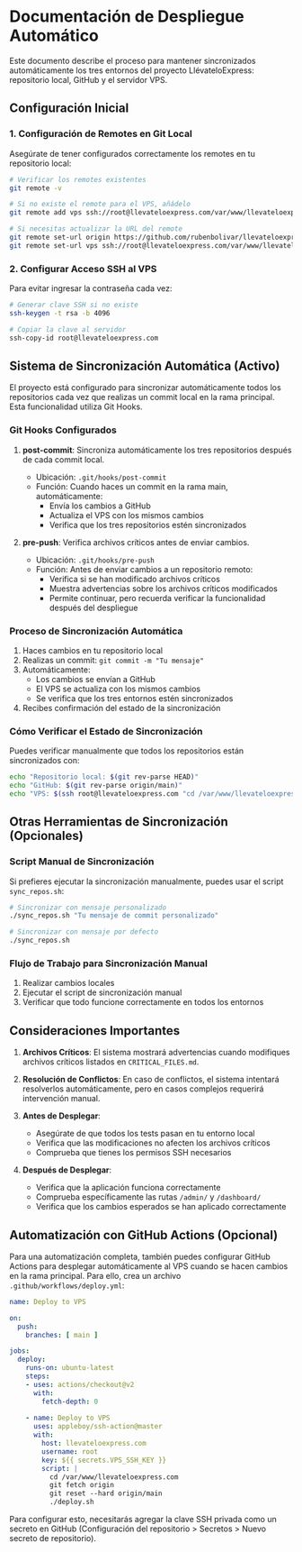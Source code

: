 # Documentación de Despliegue Automático

Este documento describe el proceso para mantener sincronizados automáticamente los tres entornos del proyecto LlévateloExpress: repositorio local, GitHub y el servidor VPS.

## Configuración Inicial

### 1. Configuración de Remotes en Git Local

Asegúrate de tener configurados correctamente los remotes en tu repositorio local:

```bash
# Verificar los remotes existentes
git remote -v

# Si no existe el remote para el VPS, añádelo
git remote add vps ssh://root@llevateloexpress.com/var/www/llevateloexpress.com

# Si necesitas actualizar la URL del remote
git remote set-url origin https://github.com/rubenbolivar/llevateloexpress.com.git
git remote set-url vps ssh://root@llevateloexpress.com/var/www/llevateloexpress.com
```

### 2. Configurar Acceso SSH al VPS

Para evitar ingresar la contraseña cada vez:

```bash
# Generar clave SSH si no existe
ssh-keygen -t rsa -b 4096

# Copiar la clave al servidor
ssh-copy-id root@llevateloexpress.com
```

## Sistema de Sincronización Automática (Activo)

El proyecto está configurado para sincronizar automáticamente todos los repositorios cada vez que realizas un commit local en la rama principal. Esta funcionalidad utiliza Git Hooks.

### Git Hooks Configurados

1. **post-commit**: Sincroniza automáticamente los tres repositorios después de cada commit local.
   - Ubicación: `.git/hooks/post-commit`
   - Función: Cuando haces un commit en la rama main, automáticamente:
     - Envía los cambios a GitHub
     - Actualiza el VPS con los mismos cambios
     - Verifica que los tres repositorios estén sincronizados

2. **pre-push**: Verifica archivos críticos antes de enviar cambios.
   - Ubicación: `.git/hooks/pre-push`
   - Función: Antes de enviar cambios a un repositorio remoto:
     - Verifica si se han modificado archivos críticos
     - Muestra advertencias sobre los archivos críticos modificados
     - Permite continuar, pero recuerda verificar la funcionalidad después del despliegue

### Proceso de Sincronización Automática

1. Haces cambios en tu repositorio local
2. Realizas un commit: `git commit -m "Tu mensaje"`
3. Automáticamente:
   - Los cambios se envían a GitHub
   - El VPS se actualiza con los mismos cambios
   - Se verifica que los tres entornos estén sincronizados
4. Recibes confirmación del estado de la sincronización

### Cómo Verificar el Estado de Sincronización

Puedes verificar manualmente que todos los repositorios están sincronizados con:

```bash
echo "Repositorio local: $(git rev-parse HEAD)"
echo "GitHub: $(git rev-parse origin/main)"
echo "VPS: $(ssh root@llevateloexpress.com "cd /var/www/llevateloexpress.com && git rev-parse HEAD")"
```

## Otras Herramientas de Sincronización (Opcionales)

### Script Manual de Sincronización

Si prefieres ejecutar la sincronización manualmente, puedes usar el script `sync_repos.sh`:

```bash
# Sincronizar con mensaje personalizado
./sync_repos.sh "Tu mensaje de commit personalizado"

# Sincronizar con mensaje por defecto
./sync_repos.sh
```

### Flujo de Trabajo para Sincronización Manual

1. Realizar cambios locales
2. Ejecutar el script de sincronización manual
3. Verificar que todo funcione correctamente en todos los entornos

## Consideraciones Importantes

1. **Archivos Críticos**: El sistema mostrará advertencias cuando modifiques archivos críticos listados en `CRITICAL_FILES.md`.

2. **Resolución de Conflictos**: En caso de conflictos, el sistema intentará resolverlos automáticamente, pero en casos complejos requerirá intervención manual.

3. **Antes de Desplegar**:
   - Asegúrate de que todos los tests pasan en tu entorno local
   - Verifica que las modificaciones no afecten los archivos críticos
   - Comprueba que tienes los permisos SSH necesarios

4. **Después de Desplegar**:
   - Verifica que la aplicación funciona correctamente
   - Comprueba específicamente las rutas `/admin/` y `/dashboard/`
   - Verifica que los cambios esperados se han aplicado correctamente

## Automatización con GitHub Actions (Opcional)

Para una automatización completa, también puedes configurar GitHub Actions para desplegar automáticamente al VPS cuando se hacen cambios en la rama principal. Para ello, crea un archivo `.github/workflows/deploy.yml`:

```yaml
name: Deploy to VPS

on:
  push:
    branches: [ main ]

jobs:
  deploy:
    runs-on: ubuntu-latest
    steps:
    - uses: actions/checkout@v2
      with:
        fetch-depth: 0
    
    - name: Deploy to VPS
      uses: appleboy/ssh-action@master
      with:
        host: llevateloexpress.com
        username: root
        key: ${{ secrets.VPS_SSH_KEY }}
        script: |
          cd /var/www/llevateloexpress.com
          git fetch origin
          git reset --hard origin/main
          ./deploy.sh
```

Para configurar esto, necesitarás agregar la clave SSH privada como un secreto en GitHub (Configuración del repositorio > Secretos > Nuevo secreto de repositorio). 
